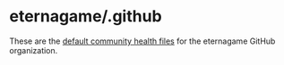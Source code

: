 # eternagame/.github

These are the [default community health files](https://help.github.com/en/articles/creating-a-default-community-health-file-for-your-organization) for the eternagame GitHub organization.
